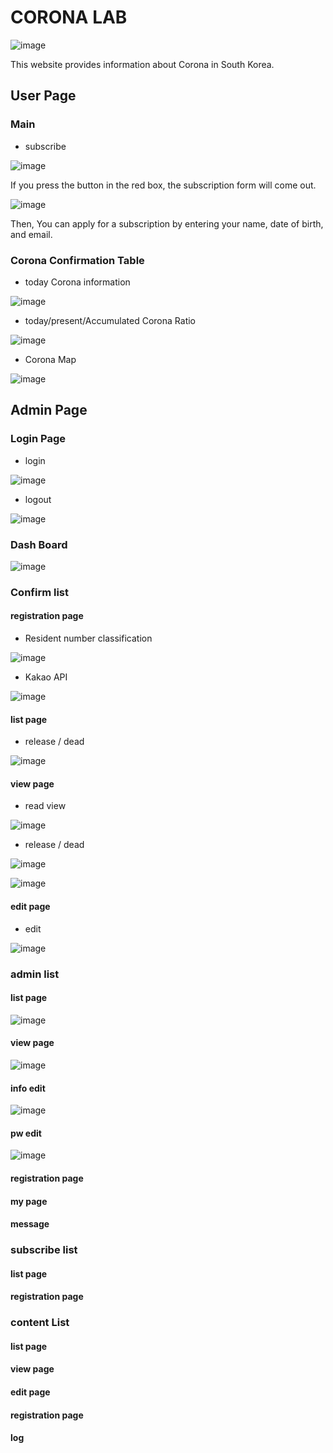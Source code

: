 # CORONA LAB
![image](https://user-images.githubusercontent.com/55385657/106090837-75779480-616e-11eb-99f8-660ed2465bc4.png)

This website provides information about Corona in South Korea. 

## User Page
### Main
+ subscribe

![image](https://user-images.githubusercontent.com/55385657/106087708-e0719d00-6167-11eb-98af-168b114117f1.png)

If you press the button in the red box, the subscription form will come out.

![image](https://user-images.githubusercontent.com/55385657/106087947-5a098b00-6168-11eb-9771-6fc1b30dcbaa.png)

Then, You can apply for a subscription by entering your name, date of birth, and email.

### Corona Confirmation Table
+ today Corona information

![image](https://user-images.githubusercontent.com/55385657/106113400-c947a500-6191-11eb-9544-cd63e4cfadb9.png)

+ today/present/Accumulated Corona Ratio

![image](https://user-images.githubusercontent.com/55385657/106113530-f1370880-6191-11eb-846e-9e162d22d900.png)

+ Corona Map

![image](https://user-images.githubusercontent.com/55385657/106113635-0c097d00-6192-11eb-86c0-70c30a1a8654.png)

## Admin Page
### Login Page
+ login

![image](https://user-images.githubusercontent.com/55385657/106113866-45da8380-6192-11eb-80ad-f04e6b305eaa.png)

+ logout

![image](https://user-images.githubusercontent.com/55385657/106215759-fa1cee00-6214-11eb-8e8d-720c38787845.png)

### Dash Board

![image](https://user-images.githubusercontent.com/55385657/106114135-981ba480-6192-11eb-8137-06070b5f7cab.png)

### Confirm list
#### registration page
+ Resident number classification

![image](https://user-images.githubusercontent.com/55385657/106218170-2d15b080-621a-11eb-8471-8093847ff3e8.png)

+ Kakao API

![image](https://user-images.githubusercontent.com/55385657/106218283-61896c80-621a-11eb-82dd-21d73df224cb.png)

#### list page
+ release / dead

![image](https://user-images.githubusercontent.com/55385657/106218789-613da100-621b-11eb-9035-626b1297e474.png)

#### view page
+ read view

![image](https://user-images.githubusercontent.com/55385657/106219157-2ab45600-621c-11eb-8240-fa460fa7ef2e.png)

+ release / dead

![image](https://user-images.githubusercontent.com/55385657/106219818-87644080-621d-11eb-96e6-6be61bf8727a.png)

![image](https://user-images.githubusercontent.com/55385657/106220002-e75ae700-621d-11eb-9a37-951b58657039.png)

#### edit page
+ edit

![image](https://user-images.githubusercontent.com/55385657/106219712-5126c100-621d-11eb-9648-457e81234510.png)

### admin list

#### list page
![image](https://user-images.githubusercontent.com/55385657/108461979-203b2880-72bf-11eb-9722-ad28f79237c4.png)

#### view page
![image](https://user-images.githubusercontent.com/55385657/108462193-8aec6400-72bf-11eb-8e01-adb87b76fbd7.png)

#### info edit
![image](https://user-images.githubusercontent.com/55385657/108462369-d999fe00-72bf-11eb-8ea5-d4b378364bbb.png)

#### pw edit
![image](https://user-images.githubusercontent.com/55385657/108462610-3bf2fe80-72c0-11eb-9592-dc4b4696d399.png)

#### registration page
#### my page
#### message

### subscribe list
#### list page
#### registration page

### content List
#### list page
#### view page
#### edit page
#### registration page
#### log

